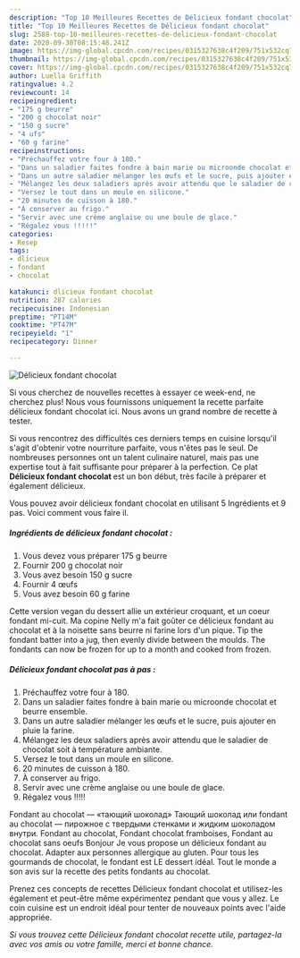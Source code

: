 ```yaml
---
description: "Top 10 Meilleures Recettes de Délicieux fondant chocolat"
title: "Top 10 Meilleures Recettes de Délicieux fondant chocolat"
slug: 2588-top-10-meilleures-recettes-de-delicieux-fondant-chocolat
date: 2020-09-30T08:15:48.241Z
image: https://img-global.cpcdn.com/recipes/0315327638c4f209/751x532cq70/delicieux-fondant-chocolat-photo-principale-de-la-recette.jpg
thumbnail: https://img-global.cpcdn.com/recipes/0315327638c4f209/751x532cq70/delicieux-fondant-chocolat-photo-principale-de-la-recette.jpg
cover: https://img-global.cpcdn.com/recipes/0315327638c4f209/751x532cq70/delicieux-fondant-chocolat-photo-principale-de-la-recette.jpg
author: Luella Griffith
ratingvalue: 4.2
reviewcount: 14
recipeingredient:
- "175 g beurre"
- "200 g chocolat noir"
- "150 g sucre"
- "4 ufs"
- "60 g farine"
recipeinstructions:
- "Préchauffez votre four à 180."
- "Dans un saladier faites fondre à bain marie ou microonde chocolat et beurre ensemble."
- "Dans un autre saladier mélanger les œufs et le sucre, puis ajouter en pluie la farine."
- "Mélangez les deux saladiers après avoir attendu que le saladier de chocolat soit à température ambiante."
- "Versez le tout dans un moule en silicone."
- "20 minutes de cuisson à 180."
- "À conserver au frigo."
- "Servir avec une crème anglaise ou une boule de glace."
- "Régalez vous !!!!!"
categories:
- Resep
tags:
- dlicieux
- fondant
- chocolat

katakunci: dlicieux fondant chocolat 
nutrition: 287 calories
recipecuisine: Indonesian
preptime: "PT14M"
cooktime: "PT47M"
recipeyield: "1"
recipecategory: Dinner

---
```



![Délicieux fondant chocolat](https://img-global.cpcdn.com/recipes/0315327638c4f209/751x532cq70/delicieux-fondant-chocolat-photo-principale-de-la-recette.jpg)

Si vous cherchez de nouvelles recettes à essayer ce week-end, ne cherchez plus! Nous vous fournissons uniquement la recette parfaite délicieux fondant chocolat ici. Nous avons un grand nombre de recette à tester.

Si vous rencontrez des difficultés ces derniers temps en cuisine lorsqu'il s'agit d'obtenir votre nourriture parfaite, vous n'êtes pas le seul. De nombreuses personnes ont un talent culinaire naturel, mais pas une expertise tout à fait suffisante pour préparer à la perfection. Ce plat <strong> Délicieux fondant chocolat </strong> est un bon début, très facile à préparer et également délicieux.

<!--inarticleads1-->

Vous pouvez avoir délicieux fondant chocolat en utilisant 5 Ingrédients et 9 pas. Voici comment vous faire il.

##### Ingrédients de délicieux fondant chocolat :

1. Vous devez vous préparer 175 g beurre
1. Fournir 200 g chocolat noir
1. Vous avez besoin 150 g sucre
1. Fournir 4 œufs
1. Vous avez besoin 60 g farine


Cette version vegan du dessert allie un extérieur croquant, et un coeur fondant mi-cuit. Ma copine Nelly m&#39;a fait goûter ce délicieux fondant au chocolat et à la noisette sans beurre ni farine lors d&#39;un pique. Tip the fondant batter into a jug, then evenly divide between the moulds. The fondants can now be frozen for up to a month and cooked from frozen. 

<!--inarticleads2-->

##### Délicieux fondant chocolat pas à pas :

1. Préchauffez votre four à 180.
1. Dans un saladier faites fondre à bain marie ou microonde chocolat et beurre ensemble.
1. Dans un autre saladier mélanger les œufs et le sucre, puis ajouter en pluie la farine.
1. Mélangez les deux saladiers après avoir attendu que le saladier de chocolat soit à température ambiante.
1. Versez le tout dans un moule en silicone.
1. 20 minutes de cuisson à 180.
1. À conserver au frigo.
1. Servir avec une crème anglaise ou une boule de glace.
1. Régalez vous !!!!!


Fondant au chocolat — «тающий шоколад» Тающий шоколад или fondant au chocolat — пирожное с твердыми стенками и жидким шоколадом внутри. Fondant au chocolat, Fondant chocolat framboises, Fondant au chocolat sans oeufs Bonjour Je vous propose un délicieux fondant au chocolat. Adapter aux personnes allergique au gluten. Pour tous les gourmands de chocolat, le fondant est LE dessert idéal. Tout le monde a son avis sur la recette des petits fondants au chocolat. 

<!--inarticleads1-->

<p>
Prenez ces concepts de recettes Délicieux fondant chocolat et utilisez-les également et peut-être même expérimentez pendant que vous y allez. Le coin cuisine est un endroit idéal pour tenter de nouveaux points avec l'aide appropriée.
</p>

<p>
<i>Si vous trouvez cette Délicieux fondant chocolat recette utile, partagez-la avec vos amis ou votre famille, merci et bonne chance.</i>
</p>

